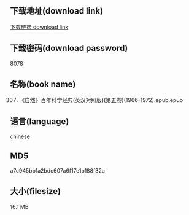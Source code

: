 ## 下载地址(download link)
[下载链接 download link](https://voluble-croquembouche-d321dc.netlify.app/?s=0307.+%E3%80%8A%E8%87%AA%E7%84%B6%E3%80%8B%E7%99%BE%E5%B9%B4%E7%A7%91%E5%AD%A6%E7%BB%8F%E5%85%B8%28%E8%8B%B1%E6%B1%89%E5%AF%B9%E7%85%A7%E7%89%88%29%28%E7%AC%AC%E4%BA%94%E5%8D%B7%29%281966-1972%29.epub)

## 下载密码(download password)
8078

## 名称(book name)
0307. 《自然》百年科学经典(英汉对照版)(第五卷)(1966-1972).epub.epub

## 语言(language)
chinese

## MD5
a7c945bb1a2bdc607a6f17e1b188f32a

## 大小(filesize)
16.1 MB
